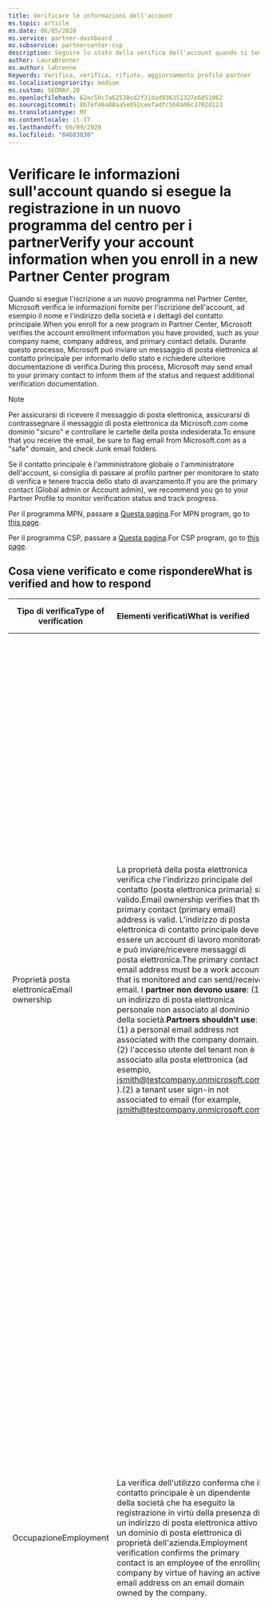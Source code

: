 ```yaml
---
title: Verificare le informazioni dell'account
ms.topic: article
ms.date: 06/05/2020
ms.service: partner-dashboard
ms.subservice: partnercenter-csp
description: Seguire lo stato della verifica dell'account quando si tenta di eseguire la registrazione in un nuovo programma per i partner Center. Informazioni su come fornire informazioni aggiuntive, se necessario.
author: LauraBrenner
ms.author: labrenne
Keywords: Verifica, verifica, rifiuto, aggiornamento profilo partner
ms.localizationpriority: medium
ms.custom: SEOMAY.20
ms.openlocfilehash: 62ec50c7a62538cd2f31dad936351327e6d51062
ms.sourcegitcommit: 8b7ef46a88aa5eb52ceefadfc5b0a06c3702d123
ms.translationtype: MT
ms.contentlocale: it-IT
ms.lasthandoff: 06/09/2020
ms.locfileid: "84603830"
---
```

# <a name="verify-your-account-information-when-you-enroll-in-a-new-partner-center-program"></a><span data-ttu-id="991ff-105">Verificare le informazioni sull'account quando si esegue la registrazione in un nuovo programma del centro per i partner</span><span class="sxs-lookup"><span data-stu-id="991ff-105">Verify your account information when you enroll in a new Partner Center program</span></span>

<span data-ttu-id="991ff-106">Quando si esegue l'iscrizione a un nuovo programma nel Partner Center, Microsoft verifica le informazioni fornite per l'iscrizione dell'account, ad esempio il nome e l'indirizzo della società e i dettagli del contatto principale.</span><span class="sxs-lookup"><span data-stu-id="991ff-106">When you enroll for a new program in Partner Center, Microsoft verifies the account enrollment information you have provided, such as your company name, company address, and primary contact details.</span></span> <span data-ttu-id="991ff-107">Durante questo processo, Microsoft può inviare un messaggio di posta elettronica al contatto principale per informarlo dello stato e richiedere ulteriore documentazione di verifica.</span><span class="sxs-lookup"><span data-stu-id="991ff-107">During this process, Microsoft may send email to your primary contact to inform them of the status and request additional verification documentation.</span></span>

>[!NOTE]
><span data-ttu-id="991ff-108">Per assicurarsi di ricevere il messaggio di posta elettronica, assicurarsi di contrassegnare il messaggio di posta elettronica da Microsoft.com come dominio "sicuro" e controllare le cartelle della posta indesiderata.</span><span class="sxs-lookup"><span data-stu-id="991ff-108">To ensure that you receive the email, be sure to flag email from Microsoft.com as a "safe" domain, and check Junk email folders.</span></span>

<span data-ttu-id="991ff-109">Se il contatto principale è l'amministratore globale o l'amministratore dell'account, si consiglia di passare al profilo partner per monitorare lo stato di verifica e tenere traccia dello stato di avanzamento.</span><span class="sxs-lookup"><span data-stu-id="991ff-109">If you are the primary contact (Global admin or Account admin), we recommend you go to your Partner Profile to monitor verification status and track progress.</span></span>

<span data-ttu-id="991ff-110">Per il programma MPN, passare a [Questa pagina](https://partner.microsoft.com/pcv/accountsettings/connectedpartnerprofile).</span><span class="sxs-lookup"><span data-stu-id="991ff-110">For MPN program, go to [this page](https://partner.microsoft.com/pcv/accountsettings/connectedpartnerprofile).</span></span>

<span data-ttu-id="991ff-111">Per il programma CSP, passare a [Questa pagina](https://partner.microsoft.com/pcv/accountsettings/partnerprofile).</span><span class="sxs-lookup"><span data-stu-id="991ff-111">For CSP program, go to [this page](https://partner.microsoft.com/pcv/accountsettings/partnerprofile).</span></span>


## <a name="what-is-verified-and-how-to-respond"></a><span data-ttu-id="991ff-112">Cosa viene verificato e come rispondere</span><span class="sxs-lookup"><span data-stu-id="991ff-112">What is verified and how to respond</span></span>

|<span data-ttu-id="991ff-113">**Tipo di verifica**</span><span class="sxs-lookup"><span data-stu-id="991ff-113">**Type of verification**</span></span>   |<span data-ttu-id="991ff-114">**Elementi verificati**</span><span class="sxs-lookup"><span data-stu-id="991ff-114">**What is verified**</span></span>   |<span data-ttu-id="991ff-115">**Cosa fare se rifiutato**</span><span class="sxs-lookup"><span data-stu-id="991ff-115">**What to do if rejected**</span></span>   |
|----------------------------|:-----------------------------------|:--------------------------------------|
|<span data-ttu-id="991ff-116">Proprietà posta elettronica</span><span class="sxs-lookup"><span data-stu-id="991ff-116">Email ownership</span></span>   |<span data-ttu-id="991ff-117">La proprietà della posta elettronica verifica che l'indirizzo principale del contatto (posta elettronica primaria) sia valido.</span><span class="sxs-lookup"><span data-stu-id="991ff-117">Email ownership verifies that the primary contact (primary email) address is valid.</span></span> <span data-ttu-id="991ff-118">L'indirizzo di posta elettronica di contatto principale deve essere un account di lavoro monitorato e può inviare/ricevere messaggi di posta elettronica.</span><span class="sxs-lookup"><span data-stu-id="991ff-118">The primary contact email address must be a work account that is monitored and can send/receive email.</span></span> <span data-ttu-id="991ff-119">I **partner non devono usare**: (1) un indirizzo di posta elettronica personale non associato al dominio della società.</span><span class="sxs-lookup"><span data-stu-id="991ff-119">**Partners shouldn't use**: (1) a personal email address not associated with the company domain.</span></span> <span data-ttu-id="991ff-120">(2) l'accesso utente del tenant non è associato alla posta elettronica (ad esempio, jsmith@testcompany.onmicrosoft.com ).</span><span class="sxs-lookup"><span data-stu-id="991ff-120">(2) a tenant user sign-in not associated to email (for example, jsmith@testcompany.onmicrosoft.com).</span></span>  |<span data-ttu-id="991ff-121">Se non si riceve il messaggio di posta elettronica di verifica della proprietà della posta elettronica entro un giorno lavorativo, è possibile richiedere di inviare di nuovo usando i collegamenti seguenti: per [MPN](https://partner.microsoft.com/pcv/accountsettings/connectedpartnerprofile), per [CSP](https://partner.microsoft.com/pcv/accountsettings/partnerprofile).</span><span class="sxs-lookup"><span data-stu-id="991ff-121">If you don't receive the email ownership verification email message within one business day, you can request we resend using the following links: for [MPN](https://partner.microsoft.com/pcv/accountsettings/connectedpartnerprofile), for [CSP](https://partner.microsoft.com/pcv/accountsettings/partnerprofile).</span></span> <span data-ttu-id="991ff-122">Nella pagina profilo fare clic sul collegamento "Invia di nuovo il messaggio di posta elettronica di verifica" per inviare di nuovo il messaggio di posta elettronica a Microsoft.</span><span class="sxs-lookup"><span data-stu-id="991ff-122">In the profile page, click on "Resend verification email" link for Microsoft to resend the email to you.</span></span> <span data-ttu-id="991ff-123">Per assicurarsi che il messaggio di posta elettronica venga ricevuto, assicurarsi di contrassegnare il messaggio di posta elettronica da Microsoft.com come dominio "sicuro" e controllare le cartelle della posta indesiderata.</span><span class="sxs-lookup"><span data-stu-id="991ff-123">To ensure that the email is received, be sure to flag email from Microsoft.com as a "safe" domain, and check Junk email folders.</span></span>|
|<span data-ttu-id="991ff-124">Occupazione</span><span class="sxs-lookup"><span data-stu-id="991ff-124">Employment</span></span> |<span data-ttu-id="991ff-125">La verifica dell'utilizzo conferma che il contatto principale è un dipendente della società che ha eseguito la registrazione in virtù della presenza di un indirizzo di posta elettronica attivo in un dominio di posta elettronica di proprietà dell'azienda.</span><span class="sxs-lookup"><span data-stu-id="991ff-125">Employment verification confirms the primary contact is an employee of the enrolling company by virtue of having an active email address on an email domain owned by the company.</span></span>|<span data-ttu-id="991ff-126">Se la verifica dell'occupazione viene rifiutata, il contatto principale (in genere l'amministratore globale o dell'account) dovrà fornire la documentazione per confermare che il dominio di posta elettronica del contatto è sotto la proprietà del proprio datore di lavoro.</span><span class="sxs-lookup"><span data-stu-id="991ff-126">If employment verification is rejected, the primary contact (normally your Global or Account Admin) will need to provide documentation confirming the contact's email domain is under the ownership of their employer.</span></span> <span data-ttu-id="991ff-127">[Creare un ticket di supporto](https://partner.microsoft.com/dashboard/support/csp/servicerequests/create?stage=2&topicid=c34a5c81-a111-476d-11a4-81c808c37a6b).</span><span class="sxs-lookup"><span data-stu-id="991ff-127">[Create a Support ticket](https://partner.microsoft.com/dashboard/support/csp/servicerequests/create?stage=2&topicid=c34a5c81-a111-476d-11a4-81c808c37a6b).</span></span>|
|<span data-ttu-id="991ff-128">Business</span><span class="sxs-lookup"><span data-stu-id="991ff-128">Business</span></span>   |<span data-ttu-id="991ff-129">La verifica aziendale conferma che la società di registrazione è un'entità aziendale legittima e l'indirizzo usato per la registrazione.</span><span class="sxs-lookup"><span data-stu-id="991ff-129">Business verification confirms that the enrolling company is a legitimate business entity and at the address used for the enrollment.</span></span>|<span data-ttu-id="991ff-130">Se la verifica aziendale ha esito negativo, al contatto principale (in genere l'amministratore globale o dell'account) verrà richiesto di fornire la documentazione ufficiale, ad esempio la registrazione di un'azienda o un certificato di registrazione fiscale o una ricevuta, dal paese principale della società o dal comune che conferma che l'azienda è autorizzata a eseguire le attività con il nome dell'entità e si trova nell'indirizzo di registrazione</span><span class="sxs-lookup"><span data-stu-id="991ff-130">If business verification fails, the primary contact (normally your Global or Account admin) will be asked to provide official documentation, such as a business registration or tax registration certificate or receipt, from the company's home country or municipality confirming that the company is authorized to do business under that entity name and is located at the enrollment address.</span></span> [<span data-ttu-id="991ff-131">Creare un ticket di supporto</span><span class="sxs-lookup"><span data-stu-id="991ff-131">Create a Support ticket</span></span>](https://partner.microsoft.com/dashboard/support/csp/servicerequests/create?stage=2&topicid=52ac28f3-d58f-99d9-9846-3df5a6477c54)|

>[!NOTE]
><span data-ttu-id="991ff-132">Scopri come aggiornare il tuo [profilo aziendale legale (indirizzo)](https://docs.microsoft.com/partner-center/update-your-partner-profile).</span><span class="sxs-lookup"><span data-stu-id="991ff-132">Learn how to update your [Legal Business Profile (address)](https://docs.microsoft.com/partner-center/update-your-partner-profile).</span></span>

## <a name="when-verification-concludes"></a><span data-ttu-id="991ff-133">Alla conclusione della verifica</span><span class="sxs-lookup"><span data-stu-id="991ff-133">When verification concludes</span></span>

<span data-ttu-id="991ff-134">Al termine del processo di verifica, lo stato di verifica della registrazione nella pagina del profilo verrà modificato da "in sospeso" a "autorizzato" e i passaggi del processo con lo stato visualizzato nella pagina scompariranno.</span><span class="sxs-lookup"><span data-stu-id="991ff-134">Once the verification process is complete, the verification status of your enrollment on the profile page will change from "pending" to "authorized," and the process steps with status displayed on that page will disappear.</span></span>
<span data-ttu-id="991ff-135">Il contatto principale riceverà un messaggio di posta elettronica da Microsoft entro pochi giorni lavorativi al termine della verifica.</span><span class="sxs-lookup"><span data-stu-id="991ff-135">The primary contact will receive an email from Microsoft within a few business days after the verification is completed.</span></span> 

<span data-ttu-id="991ff-136">Dopo aver eseguito l'accesso al profilo, se vengono visualizzate **azioni in sospeso**, completare le modifiche necessarie nel modo seguente:</span><span class="sxs-lookup"><span data-stu-id="991ff-136">After signing into your profile, if you see **Pending actions**, complete the necessary changes as follows:</span></span>

- <span data-ttu-id="991ff-137">Per il programma MPN, vedere [qui](https://partner.microsoft.com/pcv/accountsettings/connectedpartnerprofile).</span><span class="sxs-lookup"><span data-stu-id="991ff-137">For MPN program, go [here](https://partner.microsoft.com/pcv/accountsettings/connectedpartnerprofile).</span></span>  
- <span data-ttu-id="991ff-138">Per il programma CSP, fare clic [qui](https://partner.microsoft.com/pcv/accountsettings/partnerprofile).</span><span class="sxs-lookup"><span data-stu-id="991ff-138">For CSP program, go [here](https://partner.microsoft.com/pcv/accountsettings/partnerprofile).</span></span>

<span data-ttu-id="991ff-139">Per assistenza sul completamento di questi passaggi nel centro per i partner, è possibile contattare il team di supporto clienti aprendo un ticket nella sezione supporto del centro per i partner.</span><span class="sxs-lookup"><span data-stu-id="991ff-139">If you need assistance completing these steps in Partner Center, you can contact the partner support team by opening a ticket in the Support section of Partner Center.</span></span>  <span data-ttu-id="991ff-140">Iniziare da [qui](https://partner.microsoft.com/dashboard/support/servicerequests/create?stage=2&topicid=21655de7-7dbb-4927-33a2-f60f45feadf3).</span><span class="sxs-lookup"><span data-stu-id="991ff-140">Start [here](https://partner.microsoft.com/dashboard/support/servicerequests/create?stage=2&topicid=21655de7-7dbb-4927-33a2-f60f45feadf3).</span></span>


